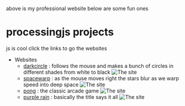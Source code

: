 above is my professional website below are some fun ones
# processingjs projects
js is cool
click the links to go the websites
* Websites
  * [darkcircle](https://docfate111.github.io/p5js/circles/index.html) : follows the mouse and makes a bunch of circles in different shades from white to black
  ![The site](https://docfate111.github.io/images/darkcircle.png)
  * [spacewarp](https://docfate111.github.io/p5js/spacewarp/site.html) : as the mouse moves right the stars blur as we warp speed into deep space
  ![The site](https://docfate111.github.io/images/spacewarp.png)
  * [pong](https://docfate111.github.io/p5js/pong/index.html) : the classic arcade game
  ![The site](https://docfate111.github.io/images/pong.png)
  * [purple rain](https://docfate111.github.io/p5js/purplerain/index.html) : basically the title says it all
  ![The site](https://docfate111.github.io/images/purple.png)
